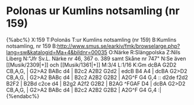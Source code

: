 # Polonas ur Kumlins notsamling (nr 159)

{%abc%}
X:159
T:Polonäs
T:ur Kumlins notsamling (nr 159)
B:Kumlins notsamling, nr 159
B:http://www.smus.se/earkiv/fmk/browselarge.php?lang=sw&katalogid=Ma+4&bildnr=00035
O:Närke
R:Slängpolska
Z:Nils Liberg
N:"Jfr Sv.L. Närke nr 46, 367 o. 389 samt Skåne nr 747"
N:Se även [[Musik/2309|+]] och [[Musik/1361|+]]
M:3/4
L:1/16
K:Gm
dcBA G2D2  CB,A,G, | G2>A2 BABc d4 | B2c2 A2B2 G2d2 | edcB B4 A4 |
dcBA G2>D2 CB,A,G, | G2>A2 BABc d4 | B2c2 A2B2 G2B2 | A2G^F G4 G,4 ::
d2de f2d2 B2F2 | B2Bd c2ce d4 | B2g2 A2f2 G2B2 | B2AG ^FGAF D4 |
dcBA G2>D2 CB,A,G, | G2>A2 BABc d4 | B2c2 A2B2 G2B2 | A2G^F G4 G,4 :|
{%endabc%}

